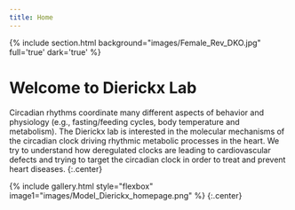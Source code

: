 ```yaml
---
title: Home
---
```

{% include section.html background="images/Female_Rev_DKO.jpg" full='true' dark='true' %}

# Welcome to Dierickx Lab

Circadian rhythms coordinate many different aspects of behavior and physiology (e.g., fasting/feeding cycles, body temperature and metabolism). The Dierickx lab is interested in the molecular mechanisms of the circadian clock driving rhythmic metabolic processes in the heart. We try to understand how deregulated clocks are leading to cardiovascular defects and trying to target the circadian clock in order to treat and prevent heart diseases.
{:.center}

{% include gallery.html style="flexbox" image1="images/Model_Dierickx_homepage.png" %}
{:.center}


